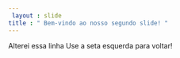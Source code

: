 ```yaml
---
 layout : slide 
title : " Bem-vindo ao nosso segundo slide! "
---
```

Alterei essa linha
Use a seta esquerda para voltar!

